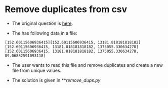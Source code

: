 # Remove duplicates from csv
- The original question is [here](https://stackoverflow.com/questions/53019461/remove-characters-and-duplicates-from-csv-file-and-write-to-new-file/53019575#53019575).

- The has following data in a file:
```
[152.60115606936415][152.60115606936415, 13181.818181818182][152.60115606936415, 13181.818181818182, 1375055.330634278][152.60115606936415, 13181.818181818182, 1375055.330634278, 89.06882591093118]
```
- The user wants to read this file and remove duplicates and create a new file from unique values.

- The solution is given in ***remove_dups.py*

